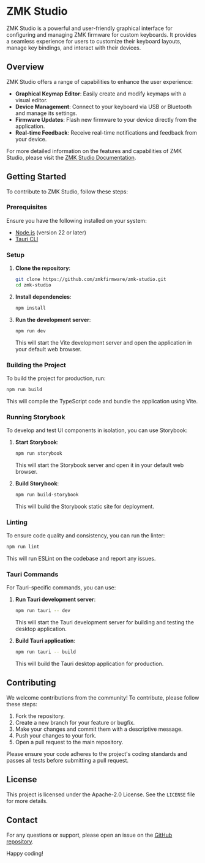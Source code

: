 # ZMK Studio

ZMK Studio is a powerful and user-friendly graphical interface for configuring and managing ZMK firmware for custom keyboards. It provides a seamless experience for users to customize their keyboard layouts, manage key bindings, and interact with their devices.

## Overview

ZMK Studio offers a range of capabilities to enhance the user experience:

- **Graphical Keymap Editor**: Easily create and modify keymaps with a visual editor.
- **Device Management**: Connect to your keyboard via USB or Bluetooth and manage its settings.
- **Firmware Updates**: Flash new firmware to your device directly from the application.
- **Real-time Feedback**: Receive real-time notifications and feedback from your device.

For more detailed information on the features and capabilities of ZMK Studio, please visit the [ZMK Studio Documentation](https://zmk.dev/docs/features/studio#capabilities).

## Getting Started

To contribute to ZMK Studio, follow these steps:

### Prerequisites

Ensure you have the following installed on your system:

- [Node.js](https://nodejs.org/) (version 22 or later)
- [Tauri CLI](https://v2.tauri.app/start/prerequisites/)

### Setup

1. **Clone the repository**:

   ```sh
   git clone https://github.com/zmkfirmware/zmk-studio.git
   cd zmk-studio
   ```

2. **Install dependencies**:

   ```sh
   npm install
   ```

3. **Run the development server**:

   ```sh
   npm run dev
   ```

   This will start the Vite development server and open the application in your default web browser.

### Building the Project

To build the project for production, run:

```sh
npm run build
```

This will compile the TypeScript code and bundle the application using Vite.

### Running Storybook

To develop and test UI components in isolation, you can use Storybook:

1. **Start Storybook**:

   ```sh
   npm run storybook
   ```

   This will start the Storybook server and open it in your default web browser.

2. **Build Storybook**:

   ```sh
   npm run build-storybook
   ```

   This will build the Storybook static site for deployment.

### Linting

To ensure code quality and consistency, you can run the linter:

```sh
npm run lint
```

This will run ESLint on the codebase and report any issues.

### Tauri Commands

For Tauri-specific commands, you can use:

1. **Run Tauri development server**:

   ```sh
   npm run tauri -- dev
   ```

   This will start the Tauri development server for building and testing the desktop application.

2. **Build Tauri application**:

   ```sh
   npm run tauri -- build
   ```

   This will build the Tauri desktop application for production.

## Contributing

We welcome contributions from the community! To contribute, please follow these steps:

1. Fork the repository.
2. Create a new branch for your feature or bugfix.
3. Make your changes and commit them with a descriptive message.
4. Push your changes to your fork.
5. Open a pull request to the main repository.

Please ensure your code adheres to the project's coding standards and passes all tests before submitting a pull request.

## License

This project is licensed under the Apache-2.0 License. See the `LICENSE` file for more details.

## Contact

For any questions or support, please open an issue on the [GitHub repository](https://github.com/zmkfirmware/zmk-studio/issues).

Happy coding!
